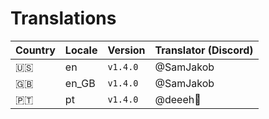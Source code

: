 # Translations

Country | Locale | Version | Translator (Discord)
---|---|---|---
🇺🇸 | en | `v1.4.0` | @SamJakob
🇬🇧 | en_GB | `v1.4.0` | @SamJakob
🇵🇹 | pt | `v1.4.0` | @deeeh👻
